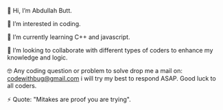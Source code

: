 👋 Hi, I’m Abdullah Butt.

👀 I’m interested in coding.

🌱 I’m currently learning C++ and javascript.

💞️ I’m looking to collaborate with different types of coders to enhance my knowledge and logic.

🤓 Any coding question or problem to solve drop me a mail on: codewithbug@gmail.com i will try my best to respond ASAP. Good luck to all coders.

⚡ Quote: "Mitakes are proof you are trying".